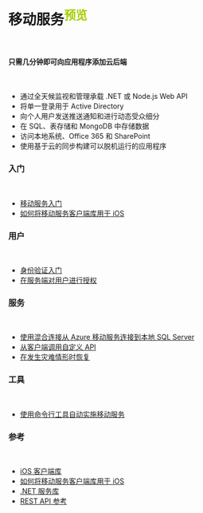 <properties linkid="dev-net-Mobile-Service" urlDisplayName="Windows Azure Mobile Service" pageTitle="Windows Azure 服务管理：移动服务" metaKeywords="Mobile Service" description="" metaCanonical="" services="Mobile Service" documentationCenter="Services" title="Add a cloud backend to your app in minutes" authors="" solutions="" manager="" editor="" />

<div class="wa-content wa-content-10up">
<h1>移动服务<sup style="color: #a5ce00; font-weight: bold; text-transform: uppercase;" class="wa-previewTag">预览</sup></h1>
<p> </p>
<div class="wa-spacer wa-spacer-6down">
<h4>只需几分钟即可向应用程序添加云后端</h4>
<p> </p>
<ul class="wa-checkList wa-checkList-light wa-checkList-tight">
<li>通过全天候监视和管理承载 .NET 或 Node.js Web API</li>
<li>将单一登录用于 Active Directory</li>
<li>向个人用户发送推送通知和进行动态受众细分</li>
<li>在 SQL、表存储和 MongoDB 中存储数据</li>
<li>访问本地系统、Office 365 和 SharePoint</li>
<li>使用基于云的同步构建可以脱机运行的应用程序</li>
</ul>

  <h4 style="display:none">快速链接</h4>
  <p style="display:none"> </p>
  <ul style="display:none" class="wa-linkList">
<li><a href="/zh-cn/develop/mobile/ios-samples/" title="" class="wa-arrowLink-light">示例</a></li>
<li><a href="http://go.microsoft.com/fwlink/p/?linkid=404150&amp;clcid=0x804" title="" class="wa-arrowLink-light">加速器</a></li>
</ul>

</div>

  <div style="display:none" class="wa-spacer wa-spacer-asideLight wa-spacer-4down">
<h4>创建您的第一个移动服务</h4>
<p> </p>
<div class="wa-dropdown-container wa-dropdown-medium"><select class="wa-dropdown" data-control="dropdown dropdown-linker" data-linker="linker-cta">                     <option value="/zh-cn/documentation/articles/mobile-services-ios-get-started/">iOS</option>                     <option value="/zh-cn/documentation/articles/mobile-services-dotnet-backend-windows-phone-get-started/">Windows Phone</option>                     <option value="/zh-cn/documentation/articles/mobile-services-dotnet-backend-windows-store-dotnet-get-started/">Windows 应用商店</option>                     <option value="/zh-cn/documentation/articles/mobile-services-dotnet-backend-xamarin-ios-get-started/">Xamarin iOS</option>                     <option value="/zh-cn/documentation/articles/mobile-services-dotnet-backend-xamarin-android-get-started/">Xamarin Android</option>                     <option value="/zh-cn/documentation/articles/mobile-services-android-get-started/">Android</option>                     <option value="/zh-cn/documentation/articles/mobile-services-html-get-started/">HTML</option>                     <option value="/zh-cn/documentation/articles/mobile-services-javascript-backend-phonegap-get-started/">PhoneGap</option>                     <option value="/zh-cn/documentation/articles/partner-sencha-mobile-services-get-started/">Sencha</option>                     <option value="/zh-cn/documentation/articles/partner-appcelerator-mobile-services-javascript-backend-appcelerator-get-started/">Appcelerator</option>                  </select><span class="wa-dropdown-value">iOS</span></div>
<p><a href="http://azure.microsoft.com/zh-cn/documentation/articles/mobile-services-ios-get-started/" title="" class="wa-button wa-button-primary" data-linker="linker-cta">入门教程</a></p>
</div>
</div>
<div  style="display:none" class="wa-content">
<div class="wa-dropdownList">
<div><label for="dropdown-platform">平台:</label>
<div class="wa-dropdown-container wa-dropdown-large"><select name="dropdown-platform" class="wa-dropdown" data-control="dropdown dropdown-depender" data-dropdown-depender-set="platform">                         <option value="ios">iOS</option>                         <option value="windows-phone">Windows Phone</option>                         <option value="windows-store-cs">Windows 应用商店 C#</option>                         <option value="windows-store-js">Windows 应用商店 JavaScript</option>                         <option value="xamarin-ios">Xamarin iOS</option>                         <option value="xamarin-android">Xamarin Android</option>                         <option value="android">Android</option>                         <option value="html">HTML</option>                         <option value="phonegap">PhoneGap</option>                         <option value="sencha">Sencha</option>                         <option value="appcelerator">Appcelerator</option>                     </select><span class="wa-dropdown-value">iOS</span></div>
</div>
<div><label for="dropdown-backend">后端：</label>
<div class="wa-dropdown-container wa-dropdown-large"><select name="dropdown-backend" class="wa-dropdown" data-control="dropdown dropdown-filter" data-dropdown-depender-set="platform" data-dropdown-filter-set="filter-set-1">                                                                                                                                                                                                                                                                                                                                                                                                                                                                                       <option data-depender="ios" value="ios-net">.NET</option><option data-depender="ios" value="ios-javascript">JavaScript</option></select><span class="wa-dropdown-value">.NET</span></div>
</div>
<a href="http://azure.microsoft.com/zh-cn/documentation/services/mobile-services/#" title="" class="wa-showLessMore wa-showMore" data-control="showLessMore">More</a><a href="http://azure.microsoft.com/zh-cn/documentation/services/mobile-services/#" title="" class="wa-showLessMore wa-showLess active" data-control="showLessMore">Less</a></div>
</div>

<div class="wa-content wa-content-10up">
<div class="wa-spacer wa-spacer-2down">
<h3>入门</h3>
<p> </p>
</div>
<div class="wa-spacer wa-spacer-8down">
<ul class="wa-linkList">
<li data-dropdown-filter-set="filter-set-1" data-filter-value="ios-net" data-control-hide="false"><a href="/zh-cn/documentation/articles/mobile-services-dotnet-backend-ios-get-started/" title="">移动服务入门</a></li>
  <li style="display:none" data-dropdown-filter-set="filter-set-1" data-filter-value="ios-net" data-control-hide="false"><a href="http://azure.microsoft.com/zh-cn/documentation/articles/mobile-services-dotnet-backend-ios-get-started-data/" title="">开始使用数据</a></li>
<li data-dropdown-filter-set="filter-set-1" data-filter-value="ios-javascript ios-net" data-control-hide="false"><a href="/zh-cn/documentation/articles/mobile-services-ios-how-to-use-client-library/" title="">如何将移动服务客户端库用于 iOS</a></li>
</ul>
</div>
</div>

<div class="wa-content wa-content-divided wa-content-10up" style="display:none">
<div class="wa-spacer wa-spacer-2down">
<h3>数据和同步</h3>
<p> </p>
</div>
<div class="wa-spacer wa-spacer-8down">
<ul class="wa-linkList">
<li data-dropdown-filter-set="filter-set-1" data-filter-value="ios-javascript ios-net" data-control-hide="false"><a href="http://azure.microsoft.com/zh-cn/documentation/articles/mobile-services-ios-get-started-offline-data/" title="">脱机数据同步入门</a></li>
<li data-dropdown-filter-set="filter-set-1" data-filter-value="windows-store-cs-javascript windows-store-js-javascript windows-phone-javascript ios-javascript android-javascript xamarin-ios-javascript xamarin-android-javascript html-javascript phonegap-javascript appcelerator-javascript windows-store-cs-net windows-store-js-net windows-phone-net ios-net android-net xamarin-ios-net xamarin-android-net sencha-javascript" data-control-hide="false"><a href="http://azure.microsoft.com/zh-cn/documentation/articles/mobile-services-dotnet-backend-get-started-settings-sync/" title="">在不同设备间同步应用程序设置</a></li>
<li data-dropdown-filter-set="filter-set-1" data-filter-value="ios-net android-net windows-store-cs-net windows-phone-net windows-store-js-net xamarin-ios-net xamarin-android-net" data-control-hide="false"><a href="http://azure.microsoft.com/zh-cn/documentation/articles/mobile-services-dotnet-backend-use-existing-sql-database/" title="">构建使用现有 SQL Database 的服务</a></li>
<li data-dropdown-filter-set="filter-set-1" data-filter-value="ios-net android-net windows-store-cs-net windows-phone-net windows-store-js-net xamarin-ios-net xamarin-android-net" data-control-hide="false"><a href="http://azure.microsoft.com/zh-cn/documentation/articles/mobile-services-dotnet-backend-use-non-relational-data-store/" title="">构建使用 MongoDB 作为数据存储区的的服务</a></li>
<li data-dropdown-filter-set="filter-set-1" data-filter-value="ios-net android-net windows-store-cs-net windows-phone-net windows-store-js-net xamarin-ios-net xamarin-android-net ios-javascript android-javascript windows-store-cs-javascript windows-phone-javascript windows-store-js-javascript xamarin-ios-javascript xamarin-android-javascript sencha-javascript phonegap-javascript html-javascript appcelerator-javascript" data-control-hide="false"><a href="http://azure.microsoft.com/zh-cn/documentation/articles/mobile-services-sql-scale-guidance/" title="">缩放 Azure SQL Database 支持的移动服务</a></li>
</ul>
</div>
</div>

<div class="wa-content wa-content-divided wa-content-10up">
<div class="wa-spacer wa-spacer-2down">
<h3>用户</h3>
<p> </p>
</div>
<div class="wa-spacer wa-spacer-8down">
<ul class="wa-linkList">
<li data-dropdown-filter-set="filter-set-1" data-filter-value="ios-net" data-control-hide="false"><a href="/zh-cn/documentation/articles/mobile-services-dotnet-backend-ios-get-started-users/" title="">身份验证入门</a></li>

  <li style="display:none" data-dropdown-filter-set="filter-set-1" data-filter-value="ios-net" data-control-hide="false"><a href="/zh-cn/documentation/articles/mobile-services-dotnet-backend-ios-adal-sso-authentication/" title="">使用 Active Directory 身份验证库单一登录对应用程序进行身份验证</a></li>
  <li style="display:none" data-dropdown-filter-set="filter-set-1" data-filter-value="windows-store-cs-net ios-net xamarin-ios-net" data-control-hide="false"><a href="/zh-cn/documentation/articles/mobile-services-dotnet-backend-calling-sharepoint-on-behalf-of-user/" title="">代表用户访问 SharePoint</a></li>

<li data-dropdown-filter-set="filter-set-1" data-filter-value="ios-net" data-control-hide="false"><a href="/zh-cn/documentation/articles/mobile-services-dotnet-backend-ios-authorize-users-in-scripts/" title="">在服务端对用户进行授权</a></li>

  <li style="display:none" data-dropdown-filter-set="filter-set-1" data-filter-value="windows-store-cs-net windows-store-js-net windows-phone-net ios-net android-net xamarin-ios-net xamarin-android-net" data-control-hide="false"><a href="/zh-cn/documentation/articles/mobile-services-dotnet-backend-get-started-custom-authentication/" title="">自定义身份验证入门</a></li>
</ul>
</div>
</div>

<div style="display:none" class="wa-content wa-content-divided wa-content-10up">
  <div style="display:none" class="wa-spacer wa-spacer-2down">
<h3>推送和实时</h3>
<p> </p>
</div>
  <div style="display:none" class="wa-spacer wa-spacer-8down">
    <ul style="display:none" class="wa-linkList">
<li data-dropdown-filter-set="filter-set-1" data-filter-value="ios-net" data-control-hide="false"><a href="zh-cn/documentation/articles/mobile-services-dotnet-backend-ios-get-started-push/" title="">推送入门</a></li>
<li data-dropdown-filter-set="filter-set-1" data-filter-value="windows-store-cs-javascript windows-store-js-javascript windows-phone-javascript ios-javascript android-javascript xamarin-ios-javascript xamarin-android-javascript html-javascript phonegap-javascript appcelerator-javascript windows-store-cs-net windows-store-js-net windows-phone-net ios-net android-net xamarin-ios-net xamarin-android-net sencha-javascript" data-control-hide="false"><a href="/zh-cn/documentation/articles/mobile-services-dotnet-backend-get-started-realtime-push/" title="">实时推送通知入门</a></li>
<li data-dropdown-filter-set="filter-set-1" data-filter-value="ios-net" data-control-hide="false"><a href="/zh-cn/documentation/articles/mobile-services-dotnet-backend-ios-push-notifications-app-users/" title="">向已验证的用户发送推送通知</a></li>
</ul>
</div>
</div>

<div class="wa-content wa-content-divided wa-content-10up">
<div class="wa-spacer wa-spacer-2down">
<h3>服务</h3>
<p> </p>
</div>
<div class="wa-spacer wa-spacer-8down">
<ul class="wa-linkList">
<li data-dropdown-filter-set="filter-set-1" data-filter-value="windows-store-cs-net windows-store-js-net windows-phone-net ios-net android-net xamarin-ios-net xamarin-android-net" data-control-hide="false"><a href="/zh-cn/documentation/articles/mobile-services-dotnet-backend-hybrid-connections-get-started/" title="">使用混合连接从 Azure 移动服务连接到本地 SQL Server</a></li>
<li data-dropdown-filter-set="filter-set-1" data-filter-value="ios-net" data-control-hide="false"><a href="/zh-cn/documentation/articles/mobile-services-dotnet-backend-ios-call-custom-api/" title="">从客户端调用自定义 API</a></li>
  <li style="display:none" data-dropdown-filter-set="filter-set-1" data-filter-value="windows-store-cs-net windows-store-js-net windows-phone-net ios-net android-net xamarin-ios-net xamarin-android-net" data-control-hide="false"><a href="/zh-cn/documentation/articles/mobile-services-dotnet-backend-schedule-recurring-tasks/" title="">在移动服务中安排后端作业</a></li>

<li data-dropdown-filter-set="filter-set-1" data-filter-value="windows-store-cs-javascript windows-store-js-javascript windows-phone-javascript ios-javascript android-javascript xamarin-ios-javascript xamarin-android-javascript html-javascript phonegap-javascript appcelerator-javascript windows-store-cs-net windows-store-js-net windows-phone-net ios-net android-net xamarin-ios-net xamarin-android-net sencha-javascript" data-control-hide="false"><a href="/zh-cn/documentation/articles/mobile-services-disaster-recovery/" title="">在发生灾难情形时恢复</a></li>

  <li style="display:none" data-dropdown-filter-set="filter-set-1" data-filter-value="windows-store-cs-net windows-store-js-net windows-phone-net ios-net android-net xamarin-ios-net xamarin-android-net" data-control-hide="false"><a href="/zh-cn/documentation/articles/mobile-services-dotnet-backend-how-to-troubleshoot/" title="">对移动服务 .NET 后端进行故障排除</a></li>
</ul>
</div>
</div>
<div class="wa-content wa-content-divided wa-content-10up">
<div class="wa-spacer wa-spacer-2down">
<h3>工具</h3>
<p> </p>
</div>
<div class="wa-spacer wa-spacer-8down">
<ul class="wa-linkList">
<li data-dropdown-filter-set="filter-set-1" data-filter-value="windows-store-cs-javascript windows-store-js-javascript windows-phone-javascript ios-javascript android-javascript xamarin-ios-javascript xamarin-android-javascript html-javascript phonegap-javascript appcelerator-javascript windows-store-cs-net windows-store-js-net windows-phone-net ios-net android-net xamarin-ios-net xamarin-android-net sencha-javascript" data-control-hide="false"><a href="/zh-cn/documentation/articles/mobile-services-manage-command-line-interface/" title="">使用命令行工具自动实施移动服务</a></li>

<li style="display:none" data-dropdown-filter-set="filter-set-1" data-filter-value="windows-store-cs-javascript windows-store-js-javascript windows-phone-javascript ios-javascript android-javascript xamarin-ios-javascript xamarin-android-javascript html-javascript phonegap-javascript appcelerator-javascript windows-store-cs-net windows-store-js-net windows-phone-net ios-net android-net xamarin-ios-net xamarin-android-net sencha-javascript" data-control-hide="false"><a href="/zh-cn/documentation/articles/command-line-tools/#Commands_to_manage_mobile_services" title="">管理移动服务的命令</a></li>
</ul>
</div>
</div>
<div class="wa-content wa-content-divided wa-content-10up">
<div class="wa-spacer wa-spacer-2down">
<h3>参考</h3>
<p> </p>
</div>
<div class="wa-spacer wa-spacer-8down">
<ul class="wa-linkList">
<li data-dropdown-filter-set="filter-set-1" data-filter-value="ios-net ios-javascript" data-control-hide="false"><a href="http://dl.windowsazure.com/iosdocs/" title="">iOS 客户端库</a></li>
<li data-dropdown-filter-set="filter-set-1" data-filter-value="ios-javascript ios-net" data-control-hide="false"><a href="/zh-cn/documentation/articles/mobile-services-ios-how-to-use-client-library/" title="">如何将移动服务客户端库用于 iOS</a></li>
<li data-dropdown-filter-set="filter-set-1" data-filter-value="ios-net android-net windows-store-cs-net windows-phone-net windows-store-js-net xamarin-ios-net xamarin-android-net" data-control-hide="false"><a href="http://msdn.microsoft.com/library/azure/dn632690.aspx" title="">.NET 服务库</a></li>
<li data-dropdown-filter-set="filter-set-1" data-filter-value="windows-store-cs-javascript windows-store-js-javascript windows-phone-javascript ios-javascript android-javascript xamarin-ios-javascript xamarin-android-javascript html-javascript phonegap-javascript appcelerator-javascript windows-store-cs-net windows-store-js-net windows-phone-net ios-net android-net xamarin-ios-net xamarin-android-net sencha-javascript" data-control-hide="false"><a href="http://msdn.microsoft.com/library/azure/jj710108.aspx" title="">REST API 参考</a></li>
</ul>
</div>
</div>
</div>